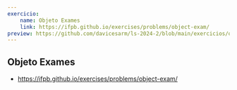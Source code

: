 ```yaml
---
exercicio:
    name: Objeto Exames
    link: https://ifpb.github.io/exercises/problems/object-exam/
preview: https://github.com/davicesarm/ls-2024-2/blob/main/exercicios/objeto-exames/
---
```


## Objeto Exames
- https://ifpb.github.io/exercises/problems/object-exam/